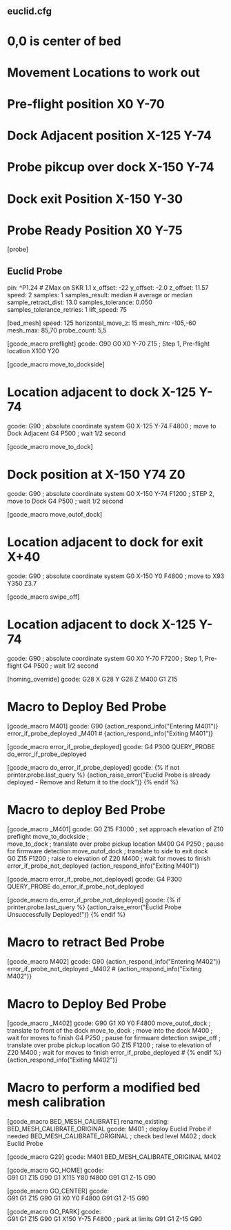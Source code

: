 ## euclid.cfg
# 0,0 is center of bed
# Movement Locations to work out
# Pre-flight position X0 Y-70
# Dock Adjacent  position X-125 Y-74
# Probe pikcup over dock X-150 Y-74
# Dock exit Position X-150 Y-30
# Probe Ready Position X0 Y-75

[probe]
##    Euclid Probe
pin: ^P1.24 # ZMax on SKR 1.1
x_offset: -22
y_offset: -2.0
z_offset: 11.57
speed: 2
samples: 1
samples_result: median # average or median
sample_retract_dist: 13.0
samples_tolerance: 0.050
samples_tolerance_retries: 1
lift_speed: 75

[bed_mesh]
speed: 125
horizontal_move_z: 15
mesh_min: -105,-60
mesh_max: 85,70
probe_count: 5,5


[gcode_macro preflight]
gcode:
  G90
  G0 X0 Y-70 Z15     ; Step 1, Pre-flight location X100 Y20

[gcode_macro move_to_dockside]
# Location adjacent to dock X-125 Y-74
gcode:
  G90                       ; absolute coordinate system
  G0 X-125 Y-74 F4800       ; move to Dock Adjacent
  G4 P500                   ; wait 1/2 second

[gcode_macro move_to_dock]
# Dock position at X-150 Y74 Z0
gcode:
  G90                       ; absolute coordinate system
  G0 X-150 Y-74 F1200       ; STEP 2, move to Dock
  G4 P500                   ; wait 1/2 second                  

[gcode_macro move_outof_dock]
# Location adjacent to dock for exit X+40 
gcode:
  G90                       ; absolute coordinate system
  G0 X-150 Y0 F4800         ; move to X93 Y350 Z3.7

[gcode_macro swipe_off]
# Location adjacent to dock X-125 Y-74
gcode:
  G90                       ; absolute coordinate system
  G0 X0 Y-70 F7200          ; Step 1, Pre-flight
  G4 P500                   ; wait 1/2 second

[homing_override]
gcode:
    G28 X
    G28 Y
    G28 Z
    M400
    G1 Z15


# Macro to Deploy Bed Probe
[gcode_macro M401]
gcode:
    G90
     {action_respond_info("Entering M401")}
    error_if_probe_deployed
    _M401
    # {action_respond_info("Exiting M401")}


[gcode_macro error_if_probe_deployed]
gcode:
    G4 P300
    QUERY_PROBE
    do_error_if_probe_deployed

[gcode_macro do_error_if_probe_deployed]
gcode:
    {% if not printer.probe.last_query %}
      {action_raise_error("Euclid Probe is already deployed - Remove and Return it to the dock")}
    {% endif %}


# Macro to deploy Bed Probe
[gcode_macro _M401]
gcode:
    G0 Z15 F3000          ;  set approach elevation of Z10
    preflight
    move_to_dockside      ;  
    move_to_dock          ;  translate over probe pickup location
    M400
    G4 P250               ;  pause for firmware detection
    move_outof_dock       ;  translate to side to exit dock   
    G0 Z15 F1200          ;  raise to elevation of Z20
    M400                  ; wait for moves to finish
    error_if_probe_not_deployed
    {action_respond_info("Exiting M401")}

[gcode_macro error_if_probe_not_deployed]
gcode:
    G4 P300
    QUERY_PROBE
    do_error_if_probe_not_deployed

[gcode_macro do_error_if_probe_not_deployed]
gcode:
    {% if printer.probe.last_query %}
      {action_raise_error("Euclid Probe Unsuccessfully Deployed!")}
    {% endif %}

# Macro to retract Bed Probe
[gcode_macro M402]
gcode:
    G90
    {action_respond_info("Entering M402")}
    error_if_probe_not_deployed
    _M402
    # {action_respond_info("Exiting M402")}

# Macro to Deploy Bed Probe
[gcode_macro _M402]
gcode:
    G90
    G1 X0 Y0 F4800
    move_outof_dock       ;  translate to front of the dock
    move_to_dock          ;  move into the dock
    M400                  ; wait for moves to finish
    G4 P250               ;  pause for firmware detection
    swipe_off             ;  translate over probe pickup location
    G0 Z15 F1200          ;  raise to elevation of Z20
    M400                  ; wait for moves to finish
    error_if_probe_deployed
    # {% endif %}
    {action_respond_info("Exiting M402")}

# Macro to perform a modified bed mesh calibration
[gcode_macro BED_MESH_CALIBRATE]
rename_existing:    BED_MESH_CALIBRATE_ORIGINAL
gcode:
  M401                           ; deploy Euclid Probe if needed
  BED_MESH_CALIBRATE_ORIGINAL    ; check bed level
  M402                           ; dock Euclid Probe
  

[gcode_macro G29]
gcode:
    M401
    BED_MESH_CALIBRATE_ORIGINAL
    M402

[gcode_macro GO_HOME]
gcode:    
    G91
    G1 Z15
    G90
    G1 X115 Y80 f4800
    G91
    G1 Z-15
    G90
    
[gcode_macro GO_CENTER]
gcode:    
    G91
    G1 Z15
    G90
    G1 X0 Y0 F4800
    G91
    G1 Z-15
    G90
    
[gcode_macro GO_PARK]
gcode:    
    G91
    G1 Z15
    G90
    G1 X150 Y-75 F4800 ; park at limits
    G91
    G1 Z-15
    G90